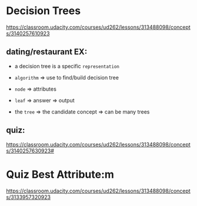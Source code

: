 # Decision Trees

https://classroom.udacity.com/courses/ud262/lessons/313488098/concepts/3140257610923

## dating/restaurant EX:

  - a decision tree is a specific `representation`

  - `algorithm` => use to find/build decision tree

  - `node` => attributes

  - `leaf` => answer => output

  - the `tree` => the candidate concept => can be many trees


## quiz:


https://classroom.udacity.com/courses/ud262/lessons/313488098/concepts/3140257630923#


# Quiz Best Attribute:m

https://classroom.udacity.com/courses/ud262/lessons/313488098/concepts/3133957320923
